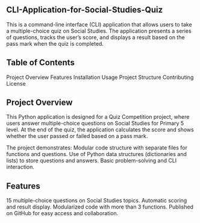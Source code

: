 ## CLI-Application-for-Social-Studies-Quiz

This is a command-line interface (CLI) application that allows users to take a multiple-choice quiz on Social Studies. The application presents a series of questions, tracks the user’s score, and displays a result based on the pass mark when the quiz is completed.

## Table of Contents
Project Overview
Features
Installation
Usage
Project Structure
Contributing
License

## Project Overview
This Python application is designed for a Quiz Competition project, where users answer multiple-choice questions on Social Studies for Primary 5 level. At the end of the quiz, the application calculates the score and shows whether the user passed or failed based on a pass mark.

The project demonstrates:
Modular code structure with separate files for functions and questions.
Use of Python data structures (dictionaries and lists) to store questions and answers.
Basic problem-solving and CLI interaction.

## Features
15 multiple-choice questions on Social Studies topics.
Automatic scoring and result display.
Modularized code with more than 3 functions.
Published on GitHub for easy access and collaboration.

